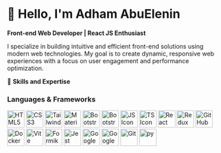 # 👋 Hello, I'm **Adham AbuElenin**  

**Front-end Web Developer | React JS Enthusiast**  

I specialize in building intuitive and efficient front-end solutions using modern web technologies. My goal is to create dynamic, responsive web experiences with a focus on user engagement and performance optimization.

🌟 **Skills and Expertise**  

### **Languages & Frameworks**  
<img src="https://img.icons8.com/color/40/000000/html-5.png" width="40" height="40" alt="HTML5 Icon"/> 
<img src="https://img.icons8.com/color/40/000000/css3.png" width="40" height="40" alt="CSS3 Icon"/> 
<img src="https://img.icons8.com/color/40/000000/tailwindcss.png" width="40" height="40" alt="Tailwind Icon"/> 
<img src="https://img.icons8.com/color/40/000000/material-ui.png" width="40" height="40" alt="Material UI Icon"/>
<img src="https://github.com/user-attachments/assets/1dbec9cd-1568-4315-9007-032f9881ba82" width="40" height="40" alt="Bootstrap-reat"/>
<img src="https://github.com/user-attachments/assets/92c05d6c-f892-44ba-a2bf-4f49920718b3" width="40" height="40" alt="Bootstrap"/>
<img src="https://img.icons8.com/color/40/000000/javascript.png" width="40" height="40" alt="JS Icon"/> <img src="https://img.icons8.com/color/40/000000/typescript.png" width="40" height="40" alt="TS Icon"/> 
<img src="https://img.icons8.com/ultraviolet/40/000000/react.png" width="40" height="40" alt="React Icon"/> 
<img src="https://img.icons8.com/color/40/000000/redux.png" width="40" height="40" alt="Redux Icon"/> 
<img src="https://img.icons8.com/fluent/40/000000/github.png" width="40" height="40" alt="GitHub Icon"/> 
<img src="https://img.icons8.com/color/40/000000/docker.png" width="40" height="40" alt="Docker Icon"/> 
<img src="https://img.icons8.com/color/40/000000/vite.png" width="40" height="40" alt="Vite Icon"/> 
<img src="https://github.com/user-attachments/assets/2c3ef053-21ba-41b1-89c9-5af3dc3c748b" width="40" height="40" alt="Formik Icon"/> 
<img src="https://github.com/user-attachments/assets/94c986e2-170d-4764-8170-f0aebee61b65" width="40" height="40" alt="Jest Icon"/> 
<img src="https://github.com/user-attachments/assets/15b649c3-afdb-4bc8-9731-7a8952513261" width="40" height="40" alt="Google Sheets Icon"/> 
<img src="https://github.com/user-attachments/assets/b17d08ea-c19a-4490-8cf3-7dc18fb0216e" width="40" height="40" alt="Google Apps Script Icon"/>
<img src="https://github.com/user-attachments/assets/f4f343f9-9fb4-4f6b-acfb-25989da284c4" width="40" height="40" alt="Git"/>
<img src="https://github.com/user-attachments/assets/ad0d5a9b-435e-49f1-889d-ec1955da6e65" width="40" height="40" alt="py"/>
